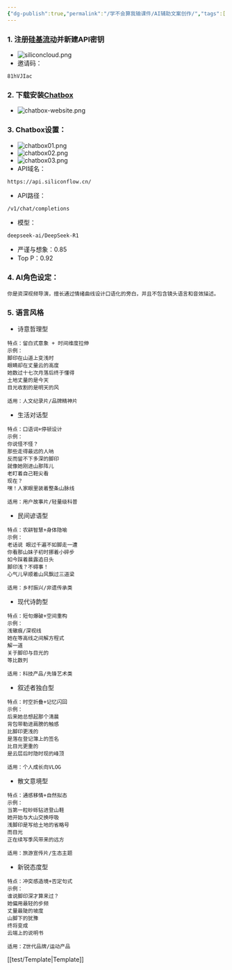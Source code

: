 ```yaml
---
{"dg-publish":true,"permalink":"/学不会算我输课件/AI辅助文案创作/","tags":["gardenEntry"]}
---
```


### 1. 注册[硅基流动](https://cloud.siliconflow.cn/i/81hVJIac)并新建API密钥
- ![siliconcloud.png](/img/user/%E5%AD%A6%E4%B8%8D%E4%BC%9A%E7%AE%97%E6%88%91%E8%BE%93%E8%AF%BE%E4%BB%B6/siliconcloud.png)
- 邀请码：
```
81hVJIac
```
### 2. 下载安装[Chatbox](https://chatboxai.app/zh)
- ![chatbox-website.png](/img/user/%E5%AD%A6%E4%B8%8D%E4%BC%9A%E7%AE%97%E6%88%91%E8%BE%93%E8%AF%BE%E4%BB%B6/chatbox-website.png)
### 3. Chatbox设置：
-  ![chatbox01.png](/img/user/%E5%AD%A6%E4%B8%8D%E4%BC%9A%E7%AE%97%E6%88%91%E8%BE%93%E8%AF%BE%E4%BB%B6/chatbox01.png)
- ![chatbox02.png](/img/user/%E5%AD%A6%E4%B8%8D%E4%BC%9A%E7%AE%97%E6%88%91%E8%BE%93%E8%AF%BE%E4%BB%B6/chatbox02.png)
- ![chatbox03.png](/img/user/%E5%AD%A6%E4%B8%8D%E4%BC%9A%E7%AE%97%E6%88%91%E8%BE%93%E8%AF%BE%E4%BB%B6/chatbox03.png)
- API域名：
```
https://api.siliconflow.cn/
```
- API路径：
```
/v1/chat/completions
```
- 模型：
```
deepseek-ai/DeepSeek-R1
```
- 严谨与想象：0.85
- Top P：0.92
### 4. AI角色设定：
```
你是资深视频导演，擅长通过情绪曲线设计口语化的旁白，并且不包含镜头语言和音效描述。
```
### 5. 语言风格
- 诗意哲理型 
```
特点：留白式意象 + 时间维度拉伸  
示例：  
脚印在山道上变浅时  
眼睛却在丈量云的高度  
她数过十七次月落后终于懂得  
土地丈量的是今天  
目光收割的是明天的风

适用：人文纪录片/品牌精神片
```
- 生活对话型
```
特点：口语词+停顿设计  
示例：  
你说怪不怪？  
那些走得最远的人呐  
反而留不下多深的脚印  
就像她刚进山那阵儿  
老盯着自己鞋尖看  
现在？  
嘿！人家眼里装着整条山脉线

适用：用户故事片/轻量级科普
```
- 民间谚语型
```
特点：农耕智慧+身体隐喻
示例：
老话说 眼过千遍不如脚走一遭
你看那山妹子初时挪着小碎步
如今踩着晨露追日头
脚印浅？不碍事！
心气儿早顺着山风飘过三道梁

适用：乡村振兴/非遗传承类
```

- 现代诗韵型
```
特点：短句爆破+空间重构
示例：
浅辙痕/深视线
她在等高线之间解方程式
解一道
关于脚印与目光的
等比数列

适用：科技产品/先锋艺术类
```

- 叙述者独白型
```
特点：时空折叠+记忆闪回
示例：
后来她总想起那个清晨
背包带勒进肩膀的触感
比脚印更浅的
是落在登记簿上的签名
比目光更重的
是云层后时隐时现的峰顶

适用：个人成长向VLOG
```

- 散文意境型
```
特点：通感移情+自然拟态
示例：
当第一粒砂砾钻进登山鞋
她开始与大山交换呼吸
浅脚印是写给土地的省略号
而目光
正在续写季风带来的远方

适用：旅游宣传片/生态主题
```

- 新锐态度型
```
特点：冲突感造境+否定句式
示例：
谁说脚印深才算来过？
她偏用最轻的步频
丈量最陡的坡度
山脚下的犹豫
终将变成
云端上的说明书

适用：Z世代品牌/运动产品
```
[[test/Template\|Template]]